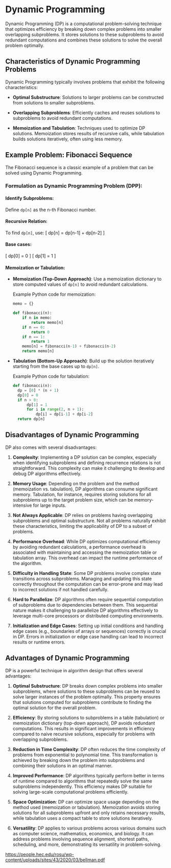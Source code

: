 # Dynamic Programming

Dynamic Programming (DP) is a computational problem-solving technique that optimizes efficiency by breaking down complex problems into smaller overlapping subproblems. It stores solutions to these subproblems to avoid redundant computations and combines these solutions to solve the overall problem optimally.

## Characteristics of Dynamic Programming Problems

Dynamic Programming typically involves problems that exhibit the following characteristics:

- **Optimal Substructure**: Solutions to larger problems can be constructed from solutions to smaller subproblems.
  
- **Overlapping Subproblems**: Efficiently caches and reuses solutions to subproblems to avoid redundant computations.
  
- **Memoization and Tabulation**: Techniques used to optimize DP solutions. Memoization stores results of recursive calls, while tabulation builds solutions iteratively, often using less memory.

## Example Problem: Fibonacci Sequence

The Fibonacci sequence is a classic example of a problem that can be solved using Dynamic Programming.

### Formulation as Dynamic Programming Problem (DPP):

#### Identify Subproblems:

Define `dp[n]` as the n-th Fibonacci number.

#### Recursive Relation:

To find `dp[n]`, use:
\[ dp[n] = dp[n-1] + dp[n-2] \]

#### Base cases:

\[ dp[0] = 0 \]
\[ dp[1] = 1 \]

#### Memoization or Tabulation:

- **Memoization (Top-Down Approach)**: Use a memoization dictionary to store computed values of `dp[n]` to avoid redundant calculations.
  
  Example Python code for memoization:
  ```python
  memo = {}
  
  def fibonacci(n):
      if n in memo:
          return memo[n]
      if n == 0:
          return 0
      if n == 1:
          return 1
      memo[n] = fibonacci(n-1) + fibonacci(n-2)
      return memo[n]
    ```
 - **Tabulation (Bottom-Up Approach)**: Build up the solution iteratively starting from the base cases up to `dp[n]`.

   Example Python code for tabulation:
    ``` python
    def fibonacci(n):
      dp = [0] * (n + 1)
      dp[0] = 0
      if n > 0:
          dp[1] = 1
          for i in range(2, n + 1):
              dp[i] = dp[i-1] + dp[i-2]
      return dp[n]
    ```
## Disadvantages of Dynamic Programming

DP also comes with several disadvantages:

1. **Complexity**: Implementing a DP solution can be complex, especially when identifying subproblems and defining recurrence relations is not straightforward. This complexity can make it challenging to develop and debug DP algorithms effectively.

2. **Memory Usage**: Depending on the problem and the method (memoization vs. tabulation), DP algorithms can consume significant memory. Tabulation, for instance, requires storing solutions for all subproblems up to the target problem size, which can be memory-intensive for large inputs.

3. **Not Always Applicable**: DP relies on problems having overlapping subproblems and optimal substructure. Not all problems naturally exhibit these characteristics, limiting the applicability of DP to a subset of problems.

4. **Performance Overhead**: While DP optimizes computational efficiency by avoiding redundant calculations, a performance overhead is associated with maintaining and accessing the memoization table or tabulation array. This overhead can impact the runtime performance of the algorithm.

5. **Difficulty in Handling State**: Some DP problems involve complex state transitions across subproblems. Managing and updating this state correctly throughout the computation can be error-prone and may lead to incorrect solutions if not handled carefully.

6. **Hard to Parallelize**: DP algorithms often require sequential computation of subproblems due to dependencies between them. This sequential nature makes it challenging to parallelize DP algorithms effectively to leverage multi-core processors or distributed computing environments.

7. **Initialization and Edge Cases**: Setting up initial conditions and handling edge cases (e.g., boundaries of arrays or sequences) correctly is crucial in DP. Errors in initialization or edge case handling can lead to incorrect results or runtime errors.

## Advantages of Dynamic Programming

DP is a powerful technique in algorithm design that offers several advantages:

1. **Optimal Substructure**: DP breaks down complex problems into smaller subproblems, where solutions to these subproblems can be reused to solve larger instances of the problem optimally. This property ensures that solutions computed for subproblems contribute to finding the optimal solution for the overall problem.

2. **Efficiency**: By storing solutions to subproblems in a table (tabulation) or memoization dictionary (top-down approach), DP avoids redundant computations. This results in significant improvements in efficiency compared to naive recursive solutions, especially for problems with overlapping subproblems.

3. **Reduction in Time Complexity**: DP often reduces the time complexity of problems from exponential to polynomial time. This transformation is achieved by breaking down the problem into subproblems and combining their solutions in an optimal manner.

4. **Improved Performance**: DP algorithms typically perform better in terms of runtime compared to algorithms that repeatedly solve the same subproblems independently. This efficiency makes DP suitable for solving large-scale computational problems efficiently.

5. **Space Optimization**: DP can optimize space usage depending on the method used (memoization or tabulation). Memoization avoids storing solutions for all subproblems upfront and only retains necessary results, while tabulation uses a compact table to store solutions iteratively.

6. **Versatility**: DP applies to various problems across various domains such as computer science, mathematics, economics, and biology. It can address problems involving sequence alignment, shortest paths, scheduling, and more, demonstrating its versatility in problem-solving.



https://people.hec.edu/rosu/wp-content/uploads/sites/43/2020/03/bellman.pdf
